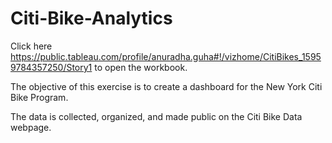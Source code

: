 # Citi-Bike-Analytics

Click here https://public.tableau.com/profile/anuradha.guha#!/vizhome/CitiBikes_15959784357250/Story1 to open the workbook.

The objective of this exercise is to create a dashboard for the New York Citi Bike Program.

The data is collected, organized, and made public on the Citi Bike Data webpage.
